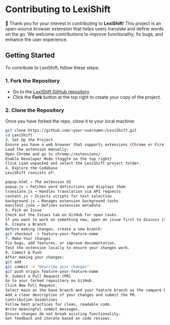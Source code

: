 # Contributing to LexiShift

🎉 Thank you for your interest in contributing to **LexiShift**! This project is an open-source browser extension that helps users translate and define words on the go. We welcome contributions to improve functionality, fix bugs, and enhance the user experience.

## Getting Started

To contribute to LexiShift, follow these steps:

### 1. Fork the Repository
- Go to the [LexiShift GitHub repository](<https://github.com/rohit32999/LexiShift>)
- Click the **Fork** button at the top right to create your copy of the project.

### 2. Clone the Repository
Once you have forked the repo, clone it to your local machine:

```bash
git clone https://github.com/<your-username>/LexiShift.git
cd LexiShift
3. Set Up the Project
Ensure you have a web browser that supports extensions (Chrome or Firefox).
Load the extension manually:
Open Chrome and go to chrome://extensions/
Enable Developer Mode (toggle on the top right)
Click Load unpacked and select the LexiShift project folder.
4. Explore the Codebase
LexiShift consists of:

popup.html → The extension UI
popup.js → Fetches word definitions and displays them
translate.js → Handles translation via API requests
content.js → Injects scripts for text selection
background.js → Manages extension background tasks
manifest.json → Defines extension metadata
5. Pick an Issue
Check out the Issues tab on GitHub for open tasks.
If you want to work on something new, open an issue first to discuss it.
6. Create a Branch
Before making changes, create a new branch:
git checkout -b feature-your-feature-name
7. Make Your Changes
Fix bugs, add features, or improve documentation.
Test the extension locally to ensure your changes work.
8. Commit & Push
After making your changes:
git add .
git commit -m "Describe your changes"
git push origin feature-your-feature-name
9. Submit a Pull Request (PR)
Go to your forked repository on GitHub.
Click New Pull Request.
Select main as the base branch and your feature branch as the compare branch.
Add a clear description of your changes and submit the PR.
Contribution Guidelines
Follow best practices for clean, readable code.
Write meaningful commit messages.
Ensure changes do not break existing functionality.
Get feedback and iterate based on code reviews.
